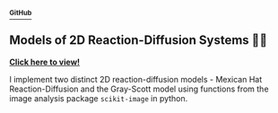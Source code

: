 [**<sup>GitHub</sup>**](https://github.com/shivChitinous/tureactor)
## Models of 2D Reaction-Diffusion Systems 🦓🐆

[**Click here to view!**](https://shivchitinous.github.io/tureactor/Reaction-Diffusion)

I implement two distinct 2D reaction-diffusion models - Mexican Hat Reaction-Diffusion and the Gray-Scott model using functions from the image analysis package `scikit-image` in python.

